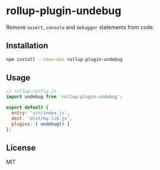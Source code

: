 # rollup-plugin-undebug

Remove `assert`, `console` and `debugger` statements from code.


## Installation

```bash
npm install --save-dev rollup-plugin-undebug
```


## Usage

```js
// rollup.config.js
import undebug from 'rollup-plugin-undebug';

export default {
  entry: 'src/index.js',
  dest: 'dist/my-lib.js',
  plugins: [ undebug() ]
};
```


## License

MIT

